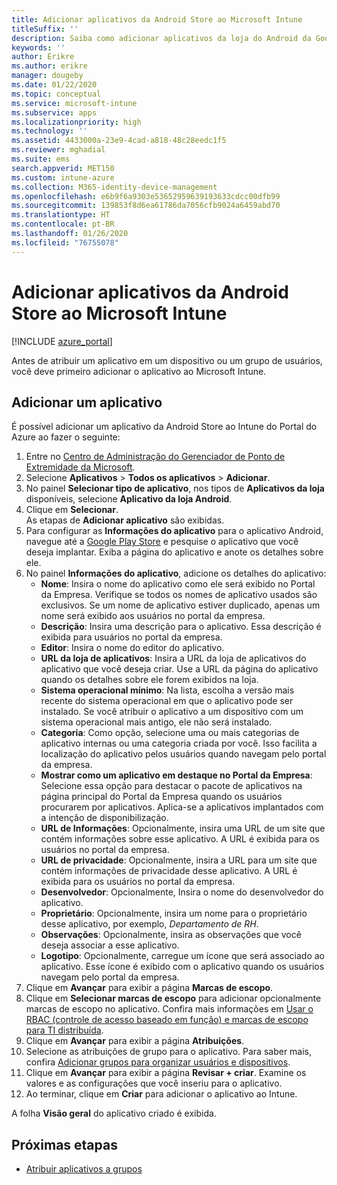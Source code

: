 ```yaml
---
title: Adicionar aplicativos da Android Store ao Microsoft Intune
titleSuffix: ''
description: Saiba como adicionar aplicativos da loja do Android da Google Play Store ao Microsoft Intune.
keywords: ''
author: Erikre
ms.author: erikre
manager: dougeby
ms.date: 01/22/2020
ms.topic: conceptual
ms.service: microsoft-intune
ms.subservice: apps
ms.localizationpriority: high
ms.technology: ''
ms.assetid: 4433000a-23e9-4cad-a818-48c28eedc1f5
ms.reviewer: mghadial
ms.suite: ems
search.appverid: MET150
ms.custom: intune-azure
ms.collection: M365-identity-device-management
ms.openlocfilehash: e6b9f6a9303e53652959639193633cdcc00dfb99
ms.sourcegitcommit: 139853f8d6ea61786da7056cfb9024a6459abd70
ms.translationtype: HT
ms.contentlocale: pt-BR
ms.lasthandoff: 01/26/2020
ms.locfileid: "76755078"
---
```

# <a name="add-android-store-apps-to-microsoft-intune"></a>Adicionar aplicativos da Android Store ao Microsoft Intune

[!INCLUDE [azure_portal](../includes/azure_portal.md)]

Antes de atribuir um aplicativo em um dispositivo ou um grupo de usuários, você deve primeiro adicionar o aplicativo ao Microsoft Intune. 

## <a name="add-an-app"></a>Adicionar um aplicativo

É possível adicionar um aplicativo da Android Store ao Intune do Portal do Azure ao fazer o seguinte:

1. Entre no [Centro de Administração do Gerenciador de Ponto de Extremidade da Microsoft](https://go.microsoft.com/fwlink/?linkid=2109431).
2. Selecione **Aplicativos** > **Todos os aplicativos** > **Adicionar**.
3. No painel **Selecionar tipo de aplicativo**, nos tipos de **Aplicativos da loja** disponíveis, selecione **Aplicativo da loja Android**.
4. Clique em **Selecionar**.<br>
   As etapas de **Adicionar aplicativo** são exibidas.
5. Para configurar as **Informações do aplicativo** para o aplicativo Android, navegue até a [Google Play Store](https://play.google.com/store) e pesquise o aplicativo que você deseja implantar. Exiba a página do aplicativo e anote os detalhes sobre ele. 
6. No painel **Informações do aplicativo**, adicione os detalhes do aplicativo:
    - **Nome**: Insira o nome do aplicativo como ele será exibido no Portal da Empresa. Verifique se todos os nomes de aplicativo usados são exclusivos. Se um nome de aplicativo estiver duplicado, apenas um nome será exibido aos usuários no portal da empresa.
    - **Descrição**: Insira uma descrição para o aplicativo. Essa descrição é exibida para usuários no portal da empresa.
    - **Editor**: Insira o nome do editor do aplicativo.
    - **URL da loja de aplicativos**: Insira a URL da loja de aplicativos do aplicativo que você deseja criar. Use a URL da página do aplicativo quando os detalhes sobre ele forem exibidos na loja. 
    - **Sistema operacional mínimo**: Na lista, escolha a versão mais recente do sistema operacional em que o aplicativo pode ser instalado. Se você atribuir o aplicativo a um dispositivo com um sistema operacional mais antigo, ele não será instalado.
    - **Categoria**: Como opção, selecione uma ou mais categorias de aplicativo internas ou uma categoria criada por você. Isso facilita a localização do aplicativo pelos usuários quando navegam pelo portal da empresa.
    - **Mostrar como um aplicativo em destaque no Portal da Empresa**: Selecione essa opção para destacar o pacote de aplicativos na página principal do Portal da Empresa quando os usuários procurarem por aplicativos. Aplica-se a aplicativos implantados com a intenção de disponibilização.
    - **URL de Informações**: Opcionalmente, insira uma URL de um site que contém informações sobre esse aplicativo. A URL é exibida para os usuários no portal da empresa.
    - **URL de privacidade**: Opcionalmente, insira a URL para um site que contém informações de privacidade desse aplicativo. A URL é exibida para os usuários no portal da empresa.
    - **Desenvolvedor**: Opcionalmente, Insira o nome do desenvolvedor do aplicativo.
    - **Proprietário**: Opcionalmente, insira um nome para o proprietário desse aplicativo, por exemplo, *Departamento de RH*.
    - **Observações**: Opcionalmente, insira as observações que você deseja associar a esse aplicativo.
    - **Logotipo**: Opcionalmente, carregue um ícone que será associado ao aplicativo. Esse ícone é exibido com o aplicativo quando os usuários navegam pelo portal da empresa.
7. Clique em **Avançar** para exibir a página **Marcas de escopo**.
8. Clique em **Selecionar marcas de escopo** para adicionar opcionalmente marcas de escopo no aplicativo. Confira mais informações em [Usar o RBAC (controle de acesso baseado em função) e marcas de escopo para TI distribuída](~/fundamentals/scope-tags.md).
9. Clique em **Avançar** para exibir a página **Atribuições**.
10. Selecione as atribuições de grupo para o aplicativo. Para saber mais, confira [Adicionar grupos para organizar usuários e dispositivos](~/fundamentals/groups-add.md). 
11. Clique em **Avançar** para exibir a página **Revisar + criar**. Examine os valores e as configurações que você inseriu para o aplicativo.
12. Ao terminar, clique em **Criar** para adicionar o aplicativo ao Intune.

A folha **Visão geral** do aplicativo criado é exibida.

## <a name="next-steps"></a>Próximas etapas

- [Atribuir aplicativos a grupos](apps-deploy.md)
